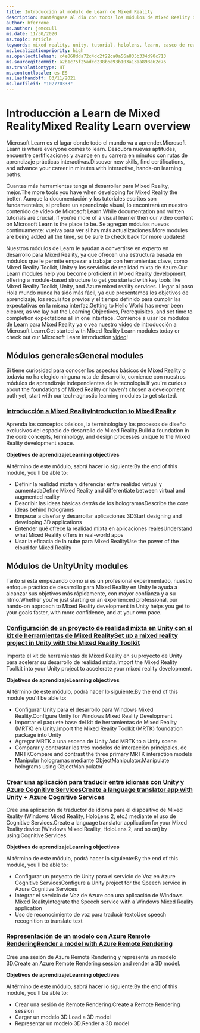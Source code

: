 ```yaml
---
title: Introducción al módulo de Learn de Mixed Reality
description: Manténgase al día con todos los módulos de Mixed Reality disponibles hospedados en la plataforma Microsoft Learn.
author: hferrone
ms.author: jemccull
ms.date: 11/30/2020
ms.topic: article
keywords: mixed reality, unity, tutorial, hololens, learn, casco de realidad mixta, casco de windows mixed reality, casco de realidad virtual, qué es la realidad virtual, qué es la realidad aumentada, MRTK, kit de herramientas de mixed reality, traducción de idiomas, Azure, Azure cognitive services, Microsoft Learn
ms.localizationpriority: high
ms.openlocfilehash: c4e068dda72c4dc2f22ca0a56a835b334d90c713
ms.sourcegitcommit: a2b1c75f25adcd238b6a93b103a13aa898a62c76
ms.translationtype: HT
ms.contentlocale: es-ES
ms.lasthandoff: 03/11/2021
ms.locfileid: "102770333"
---
```

# <a name="mixed-reality-learn-overview"></a><span data-ttu-id="a66d6-104">Introducción a Learn de Mixed Reality</span><span class="sxs-lookup"><span data-stu-id="a66d6-104">Mixed Reality Learn overview</span></span>

<span data-ttu-id="a66d6-105">Microsoft Learn es el lugar donde todo el mundo va a aprender.</span><span class="sxs-lookup"><span data-stu-id="a66d6-105">Microsoft Learn is where everyone comes to learn.</span></span> <span data-ttu-id="a66d6-106">Descubra nuevas aptitudes, encuentre certificaciones y avance en su carrera en minutos con rutas de aprendizaje prácticas interactivas.</span><span class="sxs-lookup"><span data-stu-id="a66d6-106">Discover new skills, find certifications, and advance your career in minutes with interactive, hands-on learning paths.</span></span> 

<span data-ttu-id="a66d6-107">Cuantas más herramientas tenga al desarrollar para Mixed Reality, mejor.</span><span class="sxs-lookup"><span data-stu-id="a66d6-107">The more tools you have when developing for Mixed Reality the better.</span></span> <span data-ttu-id="a66d6-108">Aunque la documentación y los tutoriales escritos son fundamentales, si prefiere un aprendizaje visual, lo encontrará en nuestro contenido de vídeo de Microsoft Learn.</span><span class="sxs-lookup"><span data-stu-id="a66d6-108">While documentation and written tutorials are crucial, if you're more of a visual learner then our video content on Microsoft Learn is the place to be.</span></span> <span data-ttu-id="a66d6-109">Se agregan módulos nuevos continuamente: vuelva para ver si hay más actualizaciones.</span><span class="sxs-lookup"><span data-stu-id="a66d6-109">More modules are being added all the time, so be sure to check back for more updates!</span></span>

<span data-ttu-id="a66d6-110">Nuestros módulos de Learn le ayudan a convertirse en experto en desarrollo para Mixed Reality, ya que ofrecen una estructura basada en módulos que le permite empezar a trabajar con herramientas clave, como Mixed Reality Toolkit, Unity y los servicios de realidad mixta de Azure.</span><span class="sxs-lookup"><span data-stu-id="a66d6-110">Our Learn modules help you become proficient in Mixed Reality development, offering a module-based structure to get you started with key tools like Mixed Reality Toolkit, Unity, and Azure mixed reality services.</span></span> <span data-ttu-id="a66d6-111">Llegar al paso Hola mundo nunca ha sido más fácil, ya que presentamos los objetivos de aprendizaje, los requisitos previos y el tiempo definido para cumplir las expectativas en la misma interfaz.</span><span class="sxs-lookup"><span data-stu-id="a66d6-111">Getting to Hello World has never been clearer, as we lay out the Learning Objectives, Prerequisites, and set time to completion expectations all in one interface.</span></span> <span data-ttu-id="a66d6-112">Comience a usar los módulos de Learn para Mixed Reality ya o vea nuestro [vídeo](https://channel9.msdn.com/Blogs/One-Dev-Minute/What-is-Microsoft-Learn) de introducción a Microsoft Learn.</span><span class="sxs-lookup"><span data-stu-id="a66d6-112">Get started with Mixed Reality Learn modules today or check out our Microsoft Learn introduction [video](https://channel9.msdn.com/Blogs/One-Dev-Minute/What-is-Microsoft-Learn)!</span></span>

## <a name="general-modules"></a><span data-ttu-id="a66d6-113">Módulos generales</span><span class="sxs-lookup"><span data-stu-id="a66d6-113">General modules</span></span>

<span data-ttu-id="a66d6-114">Si tiene curiosidad para conocer los aspectos básicos de Mixed Reality o todavía no ha elegido ninguna ruta de desarrollo, comience con nuestros módulos de aprendizaje independientes de la tecnología.</span><span class="sxs-lookup"><span data-stu-id="a66d6-114">If you're curious about the foundations of Mixed Reality or haven't chosen a development path yet, start with our tech-agnostic learning modules to get started.</span></span>

### <a name="introduction-to-mixed-reality"></a>[<span data-ttu-id="a66d6-115">Introducción a Mixed Reality</span><span class="sxs-lookup"><span data-stu-id="a66d6-115">Introduction to Mixed Reality</span></span>](/learn/modules/intro-to-mixed-reality/)

<span data-ttu-id="a66d6-116">Aprenda los conceptos básicos, la terminología y los procesos de diseño exclusivos del espacio de desarrollo de Mixed Reality.</span><span class="sxs-lookup"><span data-stu-id="a66d6-116">Build a foundation in the core concepts, terminology, and design processes unique to the Mixed Reality development space.</span></span>

<span data-ttu-id="a66d6-117">**Objetivos de aprendizaje**</span><span class="sxs-lookup"><span data-stu-id="a66d6-117">**Learning objectives**</span></span>

<span data-ttu-id="a66d6-118">Al término de este módulo, sabrá hacer lo siguiente:</span><span class="sxs-lookup"><span data-stu-id="a66d6-118">By the end of this module, you'll be able to:</span></span>

* <span data-ttu-id="a66d6-119">Definir la realidad mixta y diferenciar entre realidad virtual y aumentada</span><span class="sxs-lookup"><span data-stu-id="a66d6-119">Define Mixed Reality and differentiate between virtual and augmented reality</span></span>
* <span data-ttu-id="a66d6-120">Describir las ideas básicas detrás de los hologramas</span><span class="sxs-lookup"><span data-stu-id="a66d6-120">Describe the core ideas behind holograms</span></span>
* <span data-ttu-id="a66d6-121">Empezar a diseñar y desarrollar aplicaciones 3D</span><span class="sxs-lookup"><span data-stu-id="a66d6-121">Start designing and developing 3D applications</span></span>
* <span data-ttu-id="a66d6-122">Entender qué ofrece la realidad mixta en aplicaciones reales</span><span class="sxs-lookup"><span data-stu-id="a66d6-122">Understand what Mixed Reality offers in real-world apps</span></span>
* <span data-ttu-id="a66d6-123">Usar la eficacia de la nube para Mixed Reality</span><span class="sxs-lookup"><span data-stu-id="a66d6-123">Use the power of the cloud for Mixed Reality</span></span>

## <a name="unity-modules"></a><span data-ttu-id="a66d6-124">Módulos de Unity</span><span class="sxs-lookup"><span data-stu-id="a66d6-124">Unity modules</span></span>

<span data-ttu-id="a66d6-125">Tanto si está empezando como si es un profesional experimentado, nuestro enfoque práctico de desarrollo para Mixed Reality en Unity le ayuda a alcanzar sus objetivos más rápidamente, con mayor confianza y a su ritmo.</span><span class="sxs-lookup"><span data-stu-id="a66d6-125">Whether you're just starting or an experienced professional, our hands-on approach to Mixed Reality development in Unity helps you get to your goals faster, with more confidence, and at your own pace.</span></span>

### <a name="set-up-a-mixed-reality-project-in-unity-with-the-mixed-reality-toolkit"></a>[<span data-ttu-id="a66d6-126">Configuración de un proyecto de realidad mixta en Unity con el kit de herramientas de Mixed Reality</span><span class="sxs-lookup"><span data-stu-id="a66d6-126">Set up a mixed reality project in Unity with the Mixed Reality Toolkit</span></span>](/learn/modules/mixed-reality-toolkit-project-unity/)

<span data-ttu-id="a66d6-127">Importe el kit de herramientas de Mixed Reality en su proyecto de Unity para acelerar su desarrollo de realidad mixta.</span><span class="sxs-lookup"><span data-stu-id="a66d6-127">Import the Mixed Reality Toolkit into your Unity project to accelerate your mixed reality development.</span></span>

<span data-ttu-id="a66d6-128">**Objetivos de aprendizaje**</span><span class="sxs-lookup"><span data-stu-id="a66d6-128">**Learning objectives**</span></span>

<span data-ttu-id="a66d6-129">Al término de este módulo, podrá hacer lo siguiente:</span><span class="sxs-lookup"><span data-stu-id="a66d6-129">By the end of this module you'll be able to:</span></span>

* <span data-ttu-id="a66d6-130">Configurar Unity para el desarrollo para Windows Mixed Reality.</span><span class="sxs-lookup"><span data-stu-id="a66d6-130">Configure Unity for Windows Mixed Reality Development</span></span>
* <span data-ttu-id="a66d6-131">Importar el paquete base del kit de herramientas de Mixed Reality (MRTK) en Unity.</span><span class="sxs-lookup"><span data-stu-id="a66d6-131">Import the Mixed Reality Toolkit (MRTK) foundation package into Unity</span></span>
* <span data-ttu-id="a66d6-132">Agregar MRTK a una escena de Unity.</span><span class="sxs-lookup"><span data-stu-id="a66d6-132">Add MRTK to a Unity scene</span></span>
* <span data-ttu-id="a66d6-133">Comparar y contrastar los tres modelos de interacción principales. de MRTK</span><span class="sxs-lookup"><span data-stu-id="a66d6-133">Compare and contrast the three primary MRTK interaction models</span></span>
* <span data-ttu-id="a66d6-134">Manipular hologramas mediante ObjectManipulator.</span><span class="sxs-lookup"><span data-stu-id="a66d6-134">Manipulate holograms using ObjectManipulator</span></span>

### <a name="create-a-language-translator-app-with-unity--azure-cognitive-services"></a>[<span data-ttu-id="a66d6-135">Crear una aplicación para traducir entre idiomas con Unity y Azure Cognitive Services</span><span class="sxs-lookup"><span data-stu-id="a66d6-135">Create a language translator app with Unity + Azure Cognitive Services</span></span>](/learn/modules/create-language-translator-mixed-reality-application-unity-azure-cognitive-services/)

<span data-ttu-id="a66d6-136">Cree una aplicación de traductor de idioma para el dispositivo de Mixed Reality (Windows Mixed Reality, HoloLens 2, etc.) mediante el uso de Cognitive Services.</span><span class="sxs-lookup"><span data-stu-id="a66d6-136">Create a language translator application for your Mixed Reality device (Windows Mixed Reality, HoloLens 2, and so on) by using Cognitive Services.</span></span>

<span data-ttu-id="a66d6-137">**Objetivos de aprendizaje**</span><span class="sxs-lookup"><span data-stu-id="a66d6-137">**Learning objectives**</span></span>

<span data-ttu-id="a66d6-138">Al término de este módulo, podrá hacer lo siguiente:</span><span class="sxs-lookup"><span data-stu-id="a66d6-138">By the end of this module, you'll be able to:</span></span>

* <span data-ttu-id="a66d6-139">Configurar un proyecto de Unity para el servicio de Voz en Azure Cognitive Services</span><span class="sxs-lookup"><span data-stu-id="a66d6-139">Configure a Unity project for the Speech service in Azure Cognitive Services</span></span>
* <span data-ttu-id="a66d6-140">Integrar el servicio de Voz de Azure con una aplicación de Windows Mixed Reality</span><span class="sxs-lookup"><span data-stu-id="a66d6-140">Integrate the Speech service with a Windows Mixed Reality application</span></span>
* <span data-ttu-id="a66d6-141">Uso de reconocimiento de voz para traducir texto</span><span class="sxs-lookup"><span data-stu-id="a66d6-141">Use speech recognition to translate text</span></span>

### <a name="render-a-model-with-azure-remote-rendering"></a>[<span data-ttu-id="a66d6-142">Representación de un modelo con Azure Remote Rendering</span><span class="sxs-lookup"><span data-stu-id="a66d6-142">Render a model with Azure Remote Rendering</span></span>](/learn/modules/render-model-azure-remote-rendering-unity/)

<span data-ttu-id="a66d6-143">Cree una sesión de Azure Remote Rendering y represente un modelo 3D.</span><span class="sxs-lookup"><span data-stu-id="a66d6-143">Create an Azure Remote Rendering session and render a 3D model.</span></span>

<span data-ttu-id="a66d6-144">**Objetivos de aprendizaje**</span><span class="sxs-lookup"><span data-stu-id="a66d6-144">**Learning objectives**</span></span>

<span data-ttu-id="a66d6-145">Al término de este módulo, sabrá hacer lo siguiente:</span><span class="sxs-lookup"><span data-stu-id="a66d6-145">By the end of this module, you'll be able to:</span></span>

* <span data-ttu-id="a66d6-146">Crear una sesión de Remote Rendering.</span><span class="sxs-lookup"><span data-stu-id="a66d6-146">Create a Remote Rendering session</span></span>
* <span data-ttu-id="a66d6-147">Cargar un modelo 3D.</span><span class="sxs-lookup"><span data-stu-id="a66d6-147">Load a 3D model</span></span>
* <span data-ttu-id="a66d6-148">Representar un modelo 3D.</span><span class="sxs-lookup"><span data-stu-id="a66d6-148">Render a 3D model</span></span>